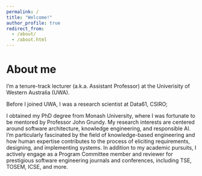 ```yaml
---
permalink: /
title: "Welcome!"
author_profile: true
redirect_from: 
  - /about/
  - /about.html
---
```



About me
======
I’m a tenure-track lecturer (a.k.a. Assistant Professor) at the Univerisity of Western Australia (UWA).

Before I joined UWA, I was a research scientist at Data61, CSIRO;

I obtained my PhD degree from Monash University, where I was fortunate to be mentored by Professor John Grundy. My research interests are centered around software architecture, knowledge engineering, and responsible AI. I’m particularly fascinated by the field of knowledge-based engineering and how human expertise contributes to the process of eliciting requirements, designing, and implementing systems. In addition to my academic pursuits, I actively engage as a Program Committee member and reviewer for prestigious software engineering journals and conferences, including TSE, TOSEM, ICSE, and more.




